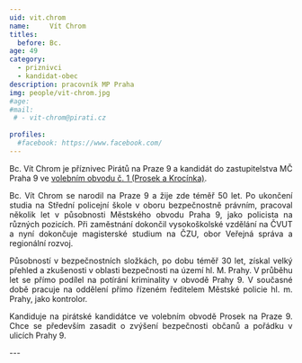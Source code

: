 ```yaml
---
uid: vit.chrom
name:     Vít Chrom
titles:
  before: Bc.
age: 49
category:
  - priznivci
  - kandidat-obec
description: pracovník MP Praha
img: people/vit-chrom.jpg
#age: 
#mail:
 # - vit-chrom@pirati.cz
 
profiles:
  #facebook: https://www.facebook.com/
---
```

<p style='text-align: justify;'>Bc. Vít Chrom je příznivec Pirátů na Praze 9 a kandidát do zastupitelstva MČ Praha 9 ve <a href="/komunalni-volby-2018/prosek/" target="_self"><u>volebním obvodu č. 1 (Prosek a Krocínka)</u></a>.
</p><p style='text-align: justify;'>
Bc. Vít Chrom se narodil na Praze 9 a žije zde téměř 50 let. Po ukončení studia na Střední policejní škole v oboru bezpečnostně právním, pracoval několik let v působnosti Městského obvodu Praha 9, jako policista na různých pozicích. Při zaměstnání dokončil vysokoškolské vzdělání na ČVUT a nyní dokončuje magisterské studium na ČZU, obor Veřejná správa a regionální rozvoj.
</p><p style='text-align: justify;'>
Působností v bezpečnostních složkách, po dobu téměř 30 let, získal velký přehled a zkušenosti v oblasti bezpečnosti na území hl. M. Prahy. V průběhu let se přímo podílel na potírání kriminality v obvodě Prahy 9. V současné době pracuje na oddělení přímo řízeném ředitelem Městské policie hl. m. Prahy, jako kontrolor.
</p><p style='text-align: justify;'>
Kandiduje na pirátské kandidátce ve volebním obvodě Prosek na Praze 9. Chce se především zasadit o zvýšení bezpečnosti občanů a pořádku v ulicích Prahy 9. 
</p>
---